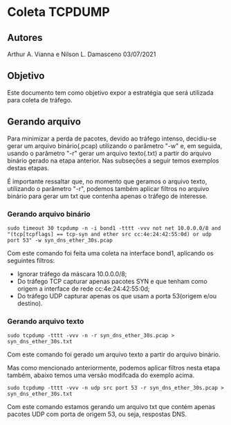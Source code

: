 # Coleta TCPDUMP
## Autores
Arthur A. Vianna e Nilson L. Damasceno
03/07/2021

## Objetivo
Este documento tem como objetivo expor a estratégia que será utilizada para coleta de tráfego.

## Gerando arquivo
Para minimizar a perda de pacotes, devido ao tráfego intenso, decidiu-se gerar um arquivo binário(.pcap) utilizando o parâmetro "-w" e, em seguida, usando o parâmetro "-r" gerar um arquivo texto(.txt) a partir do arquivo binário gerado na etapa anterior. Nas subseções a seguir temos exemplos destas etapas.

É importante ressaltar que, no momento que geramos o arquivo texto, utilizando o parâmetro "-r", podemos também aplicar filtros no arquivo binário para gerar um txt que contenha apenas o tráfego de interesse.

### Gerando arquivo binário

`sudo timeout 30 tcpdump -n -i bond1 -tttt -vvv not net 10.0.0.0/8 and "(tcp[tcpflags] == tcp-syn and ether src cc:4e:24:42:55:0d) or udp port 53" -w syn_dns_ether_30s.pcap`

Com este comando foi feita uma coleta na interface bond1, aplicando os seguintes filtros:
* Ignorar tráfego da máscara 10.0.0.0/8;
* Do tráfego TCP capturar apenas pacotes SYN e que tenham como origem a interface de rede cc:4e:24:42:55:0d;
* Do tráfego UDP capturar apenas os que usam a porta 53(origem e/ou destino).

### Gerando arquivo texto

`sudo tcpdump -tttt -vvv -n -r syn_dns_ether_30s.pcap > syn_dns_ether_30s.txt`

Com este comando foi gerado um arquivo texto a partir do arquivo binário.

Mas como mencionado anteriormente, podemos aplicar filtros nesta etapa também, abaixo temos uma versão modifcada do exemplo acima.

`sudo tcpdump -tttt -vvv -n udp src port 53 -r syn_dns_ether_30s.pcap > syn_dns_ether_30s.txt`

Com este comando estamos gerando um arquivo txt que contém apenas pacotes UDP com porta de origem 53, ou seja, respostas DNS.
